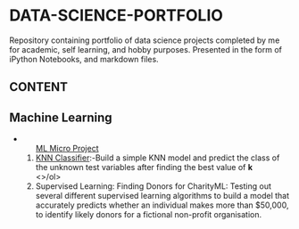 # DATA-SCIENCE-PORTFOLIO

Repository containing portfolio of data science projects completed by me for academic, self learning, and hobby purposes. Presented in the form of iPython Notebooks, and  markdown files.

## CONTENT

<h2>Machine Learning </h2>
<ul>
  <li><ol><u>ML Micro Project</u>
    <li><u>KNN Classifier</u>:-Build a simple KNN model and predict the class of the unknown test variables  after finding the best value of <b> k </b></li><>/ol>
    </li>
  <li>Supervised Learning: Finding Donors for CharityML: Testing out several different supervised learning algorithms to build a model that accurately predicts whether an individual makes more than $50,000, to identify likely donors for a fictional non-profit organisation.</li>
</ul>
